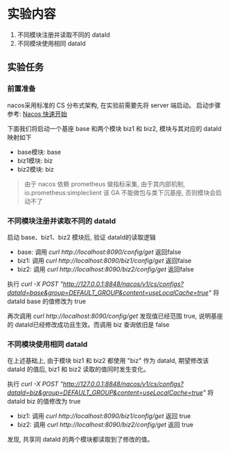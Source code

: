 # 实验内容


1. 不同模块注册并读取不同的 dataId
2. 不同模块使用相同 dataId

## 实验任务

### 前置准备
nacos采用标准的 CS 分布式架构, 在实验前需要先将 server 端启动。
启动步骤参考: [Nacos 快速开始](https://nacos.io/zh-cn/docs/quick-start.html)

下面我们将启动一个基座 base 和两个模块 biz1 和 biz2, 模块与其对应的 dataId 映射如下
- base模块: base
- biz1模块: biz
- biz2模块: biz

> 由于 nacos 依赖 prometheus 做指标采集, 由于其内部机制, io.prometheus:simpleclient 该 GA 不能做包与类下沉基座, 否则模块会启动不了


### 不同模块注册并读取不同的 dataId

启动 base、biz1、biz2 模块后, 验证 dataId的读取逻辑
- base: 调用 *curl http://localhost:8090/config/get* 返回false
- biz1: 调用 *curl http://localhost:8090/biz1/config/get* 返回false
- biz2: 调用 *curl http://localhost:8090/biz2/config/get* 返回false

执行 *curl -X POST "http://127.0.0.1:8848/nacos/v1/cs/configs?dataId=base&group=DEFAULT_GROUP&content=useLocalCache=true"* 将 dataId base 的值修改为 true

再次调用 *curl http://localhost:8090/config/get* 发现值已经范围 true, 说明基座的 dataId已经修改成功且生效。而调用 biz 查询依旧是 false

### 不同模块使用相同 dataId

在上述基础上, 由于模块 biz1 和 biz2 都使用 "biz" 作为 dataId, 期望修改该 dataId 的值后, biz1 和 biz2 读取的值同时发生变化。

执行 *curl -X POST "http://127.0.0.1:8848/nacos/v1/cs/configs?dataId=biz&group=DEFAULT_GROUP&content=useLocalCache=true"* 将 dataId biz 的值修改为 true

- biz1: 调用 *curl http://localhost:8090/biz1/config/get* 返回 true
- biz2: 调用 *curl http://localhost:8090/biz2/config/get* 返回 true

发现, 共享同 dataId 的两个模块都读取到了修改的值。